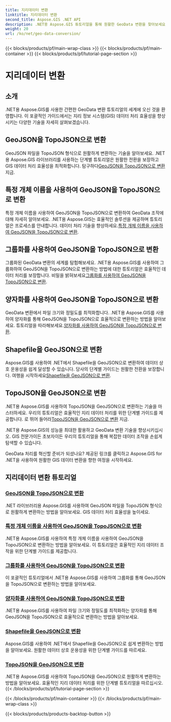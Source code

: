 ```yaml
---
title: 지리데이터 변환
linktitle: 지리데이터 변환
second_title: Aspose.GIS .NET API
description: .NET용 Aspose.GIS 튜토리얼을 통해 원활한 GeoData 변환을 찾아보세요. GeoJSON을 TopoJSON으로, Shapefile을 GeoJSON으로 변환하는 방법 등을 알아보세요.
weight: 20
url: /ko/net/geo-data-conversion/
---
```


{{< blocks/products/pf/main-wrap-class >}}
{{< blocks/products/pf/main-container >}}
{{< blocks/products/pf/tutorial-page-section >}}

# 지리데이터 변환

## 소개

.NET용 Aspose.GIS를 사용한 간편한 GeoData 변환 튜토리얼의 세계에 오신 것을 환영합니다. 이 포괄적인 가이드에서는 지리 정보 시스템(GIS) 데이터 처리 효율성을 향상시키는 다양한 기술을 자세히 살펴보겠습니다.

## GeoJSON을 TopoJSON으로 변환
 GeoJSON 파일을 TopoJSON 형식으로 원활하게 변환하는 기술을 알아보세요. .NET용 Aspose.GIS 라이브러리를 사용하는 단계별 튜토리얼은 원활한 전환을 보장하고 GIS 데이터 처리 효율성을 최적화합니다. 탐구하다[GeoJSON을 TopoJSON으로 변환](./convert-geojson-to-topojson/) 지금.

## 특정 개체 이름을 사용하여 GeoJSON을 TopoJSON으로 변환
 특정 개체 이름을 사용하여 GeoJSON을 TopoJSON으로 변환하여 GeoData 조작에 대해 자세히 알아보세요. .NET용 Aspose.GIS는 효율적인 솔루션을 제공하며 튜토리얼은 프로세스를 안내합니다. 데이터 처리 기술을 향상하세요.[특정 개체 이름을 사용하여 GeoJSON을 TopoJSON으로 변환](./convert-geojson-to-topojson-with-specific-object-name/).

## 그룹화를 사용하여 GeoJSON을 TopoJSON으로 변환
그룹화된 GeoData 변환의 세계를 탐험해보세요. .NET용 Aspose.GIS를 사용하여 그룹화하여 GeoJSON을 TopoJSON으로 변환하는 방법에 대한 튜토리얼은 효율적인 데이터 처리를 보장합니다. 비밀을 밝혀보세요[그룹화를 사용하여 GeoJSON을 TopoJSON으로 변환](./convert-geojson-to-topojson-with-grouping/).

## 양자화를 사용하여 GeoJSON을 TopoJSON으로 변환
 GeoData 변환에서 파일 크기와 정밀도를 최적화합니다. .NET용 Aspose.GIS를 사용하여 양자화를 통해 GeoJSON을 TopoJSON으로 효율적으로 변환하는 방법을 알아보세요. 튜토리얼을 따라해보세요.[양자화를 사용하여 GeoJSON을 TopoJSON으로 변환](./convert-geojson-to-topojson-with-quantization/).

## Shapefile을 GeoJSON으로 변환
 Aspose.GIS를 사용하여 .NET에서 Shapefile을 GeoJSON으로 변환하여 데이터 상호 운용성을 쉽게 달성할 수 있습니다. 당사의 단계별 가이드는 원활한 전환을 보장합니다. 여행을 시작하세요[Shapefile을 GeoJSON으로 변환](./convert-shapefile-to-geojson/).

## TopoJSON을 GeoJSON으로 변환
 .NET용 Aspose.GIS를 사용하여 TopoJSON을 GeoJSON으로 변환하는 기술을 마스터하세요. 우리의 튜토리얼은 효율적인 지리 데이터 처리를 위한 단계별 가이드를 제공합니다. 로 뛰어 들어라[TopoJSON을 GeoJSON으로 변환](./convert-topojson-to-geojson/) 지금.

.NET용 Aspose.GIS의 성능을 최대한 활용하고 GeoData 변환 기술을 향상시키십시오. GIS 전문가이든 초보자이든 우리의 튜토리얼을 통해 복잡한 데이터 조작을 손쉽게 탐색할 수 있습니다.

GeoData 처리를 혁신할 준비가 되셨나요? 제공된 링크를 클릭하고 Aspose.GIS for .NET을 사용하여 원활한 GIS 데이터 변환을 향한 여정을 시작하세요.
## 지리데이터 변환 튜토리얼
### [GeoJSON을 TopoJSON으로 변환](./convert-geojson-to-topojson/)
.NET 라이브러리용 Aspose.GIS를 사용하여 GeoJSON 파일을 TopoJSON 형식으로 원활하게 변환하는 방법을 알아보세요. GIS 데이터 처리 효율성을 높이세요.
### [특정 개체 이름을 사용하여 GeoJSON을 TopoJSON으로 변환](./convert-geojson-to-topojson-with-specific-object-name/)
.NET용 Aspose.GIS를 사용하여 특정 개체 이름을 사용하여 GeoJSON을 TopoJSON으로 변환하는 방법을 알아보세요. 이 튜토리얼은 효율적인 지리 데이터 조작을 위한 단계별 가이드를 제공합니다.
### [그룹화를 사용하여 GeoJSON을 TopoJSON으로 변환](./convert-geojson-to-topojson-with-grouping/)
이 포괄적인 튜토리얼에서 .NET용 Aspose.GIS를 사용하여 그룹화를 통해 GeoJSON을 TopoJSON으로 변환하는 방법을 알아보세요.
### [양자화를 사용하여 GeoJSON을 TopoJSON으로 변환](./convert-geojson-to-topojson-with-quantization/)
.NET용 Aspose.GIS를 사용하여 파일 크기와 정밀도를 최적화하는 양자화를 통해 GeoJSON을 TopoJSON으로 효율적으로 변환하는 방법을 알아보세요.
### [Shapefile을 GeoJSON으로 변환](./convert-shapefile-to-geojson/)
Aspose.GIS를 사용하여 .NET에서 Shapefile을 GeoJSON으로 쉽게 변환하는 방법을 알아보세요. 원활한 데이터 상호 운용성을 위한 단계별 가이드를 따르세요.
### [TopoJSON을 GeoJSON으로 변환](./convert-topojson-to-geojson/)
.NET용 Aspose.GIS를 사용하여 TopoJSON을 GeoJSON으로 원활하게 변환하는 방법을 알아보세요. 효율적인 지리 데이터 처리를 위한 단계별 튜토리얼을 따르십시오.
{{< /blocks/products/pf/tutorial-page-section >}}

{{< /blocks/products/pf/main-container >}}
{{< /blocks/products/pf/main-wrap-class >}}

{{< blocks/products/products-backtop-button >}}
